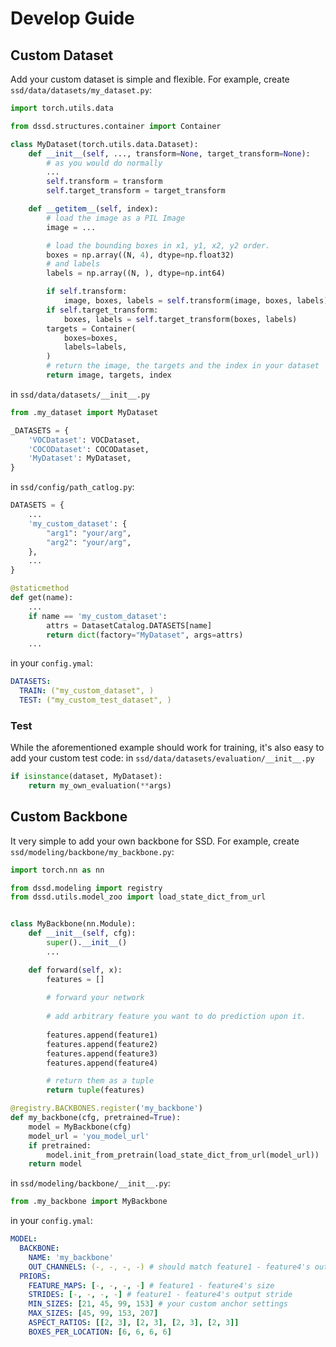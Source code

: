 # Develop Guide

## Custom Dataset
Add your custom dataset is simple and flexible.
For example, create `ssd/data/datasets/my_dataset.py`:
```python
import torch.utils.data

from dssd.structures.container import Container

class MyDataset(torch.utils.data.Dataset):
    def __init__(self, ..., transform=None, target_transform=None):
        # as you would do normally
        ...
        self.transform = transform
        self.target_transform = target_transform

    def __getitem__(self, index):
        # load the image as a PIL Image
        image = ...

        # load the bounding boxes in x1, y1, x2, y2 order.
        boxes = np.array((N, 4), dtype=np.float32)
        # and labels
        labels = np.array((N, ), dtype=np.int64)

        if self.transform:
            image, boxes, labels = self.transform(image, boxes, labels)
        if self.target_transform:
            boxes, labels = self.target_transform(boxes, labels)
        targets = Container(
            boxes=boxes,
            labels=labels,
        )
        # return the image, the targets and the index in your dataset
        return image, targets, index
```

in `ssd/data/datasets/__init__.py`
```python
from .my_dataset import MyDataset

_DATASETS = {
    'VOCDataset': VOCDataset,
    'COCODataset': COCODataset,
    'MyDataset': MyDataset,
}
```

in `ssd/config/path_catlog.py`:
```python
DATASETS = {
    ...
    'my_custom_dataset': {
        "arg1": "your/arg",
        "arg2": "your/arg",
    },
    ...
}

@staticmethod
def get(name):
    ...
    if name == 'my_custom_dataset':
        attrs = DatasetCatalog.DATASETS[name]
        return dict(factory="MyDataset", args=attrs)
    ...
```

in your `config.ymal`:
```yaml
DATASETS:
  TRAIN: ("my_custom_dataset", )
  TEST: ("my_custom_test_dataset", )
```

### Test
While the aforementioned example should work for training, it's also easy to add your custom test code:
in `ssd/data/datasets/evaluation/__init__.py`
```python
if isinstance(dataset, MyDataset):
    return my_own_evaluation(**args)
```

## Custom Backbone

It very simple to add your own backbone for SSD.
For example, create `ssd/modeling/backbone/my_backbone.py`:
```python
import torch.nn as nn

from dssd.modeling import registry
from dssd.utils.model_zoo import load_state_dict_from_url


class MyBackbone(nn.Module):
    def __init__(self, cfg):
        super().__init__()
        ...

    def forward(self, x):
        features = []
        
        # forward your network
        
        # add arbitrary feature you want to do prediction upon it.
        
        features.append(feature1)
        features.append(feature2)
        features.append(feature3)
        features.append(feature4)

        # return them as a tuple
        return tuple(features)

@registry.BACKBONES.register('my_backbone')
def my_backbone(cfg, pretrained=True):
    model = MyBackbone(cfg)
    model_url = 'you_model_url'
    if pretrained:
        model.init_from_pretrain(load_state_dict_from_url(model_url))
    return model
```
in `ssd/modeling/backbone/__init__.py`:
```python
from .my_backbone import MyBackbone
```

in your `config.ymal`:
```yaml
MODEL:
  BACKBONE:
    NAME: 'my_backbone'
    OUT_CHANNELS: (-, -, -, -) # should match feature1 - feature4's out_channels in MyBackbone
  PRIORS:
    FEATURE_MAPS: [-, -, -, -] # feature1 - feature4's size
    STRIDES: [-, -, -, -] # feature1 - feature4's output stride
    MIN_SIZES: [21, 45, 99, 153] # your custom anchor settings
    MAX_SIZES: [45, 99, 153, 207]
    ASPECT_RATIOS: [[2, 3], [2, 3], [2, 3], [2, 3]]
    BOXES_PER_LOCATION: [6, 6, 6, 6]
```